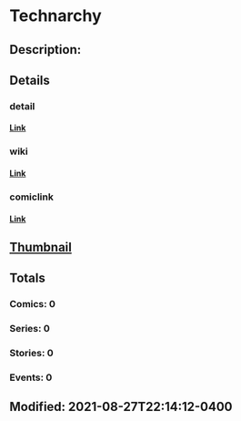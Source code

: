 # Technarchy
## Description: 
## Details
### detail
#### [Link](http://marvel.com/comics/characters/1013504/technarchy?utm_campaign=apiRef&utm_source=225578a89fc76f3d20fbffda5d17a88d)
### wiki
#### [Link](http://marvel.com/universe/Technarchy?utm_campaign=apiRef&utm_source=225578a89fc76f3d20fbffda5d17a88d)
### comiclink
#### [Link](http://marvel.com/comics/characters/1013504/technarchy?utm_campaign=apiRef&utm_source=225578a89fc76f3d20fbffda5d17a88d)
## [Thumbnail](http://i.annihil.us/u/prod/marvel/i/mg/b/40/image_not_available.jpg)
## Totals
### Comics: 0
### Series: 0
### Stories: 0
### Events: 0
## Modified: 2021-08-27T22:14:12-0400